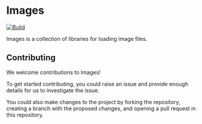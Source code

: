 # Images

[![Build](https://github.com/b3zaleel/Images/actions/workflows/build.yaml/badge.svg)](https://github.com/b3zaleel/Images/actions/workflows/build.yaml)

Images is a collection of libraries for loading image files.

## Contributing

We welcome contributions to Images!

To get started contributing, you could raise an issue and provide enough details for us to investigate the issue.

You could also make changes to the project by forking the repository, creating a branch with the proposed changes, and opening a pull request in this repository.
